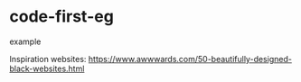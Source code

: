 # code-first-eg
example


Inspiration websites: https://www.awwwards.com/50-beautifully-designed-black-websites.html
